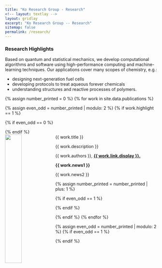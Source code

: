 ```yaml
---
title: "Ko Research Group - Research"
<!-- layout: textlay -->
layout: gridlay
excerpt: "Ko Research Group -- Research"
sitemap: false
permalink: /research/
---
```


### Research Highlights

Based on quantum and statistical mechanics, we develop computational algorithms and software using high-performance computing and machine-learning techniques. Our applications cover many scopes of chemistry, e.g.:

- designing next-generation fuel cells
- developing protocols to treat aqueous forever chemicals
- understanding structures and reactive processes of polymers.

{% assign number_printed = 0 %}
{% for work in site.data.publications %}

{% assign even_odd = number_printed | modulo: 2 %}
{% if work.highlight == 1 %}

{% if even_odd == 0 %}
<div class="row">
{% endif %}

<div class="col-sm-6 clearfix">
 <div class="well">
  <pubtit>{{ work.title }}</pubtit>
  <img src="{{ site.url }}{{ site.baseurl }}/images/pubpic/{{ work.image }}" class="img-responsive" width="33%" style="float: left" />
  <p>{{ work.description }}</p>
  <p>{{ work.authors }}, <strong><a href="{{ work.link.url }}">{{ work.link.display }}.</a></strong></p>
  <p class="text-danger"><strong> {{ work.news1 }}</strong></p>
  <p> {{ work.news2 }}</p>
 </div>
</div>

{% assign number_printed = number_printed | plus: 1 %}

{% if even_odd == 1 %}
</div>
{% endif %}

{% endif %}
{% endfor %}

{% assign even_odd = number_printed | modulo: 2 %}
{% if even_odd == 1 %}
</div>
{% endif %}

<p> &nbsp; </p>
